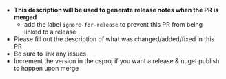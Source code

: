 - **This description will be used to generate release notes when the PR is merged**
    - add the label `ignore-for-release` to prevent this PR from being linked to a release
- Please fill out the description of what was changed/added/fixed in this PR
- Be sure to link any issues
- Increment the version in the csproj if you want a release & nuget publish to happen upon merge